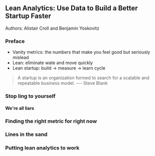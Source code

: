 ## Lean Analytics: Use Data to Build a Better Startup Faster

Authors: Alistair Croll and Benjamin Yoskovitz

### Preface

* Vanity metrics: the numbers that make you feel good but seriously mislead
* Lean: eliminate  wate and move quickly
* Lean startup: build -> measure -> learn cycle
> A startup is an organization formed to search for a scalable and repeatable business model. --- Steve Blank

### Stop ling to yourself
#### We're all liars






### Finding the right metric for right now





### Lines in the sand
















### Putting lean analytics to work









